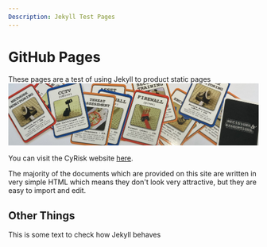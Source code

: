 ```yaml
---
Description: Jekyll Test Pages
---
```

GitHub Pages
===========================
These pages are a test of using Jekyll to product static pages
<img src="/images/dand%20cards.jpg"></img>

You can visit the CyRisk website [here](https://www.cyrisk.co.uk).

The majority of the documents which are provided on this site are written in very simple HTML which means they don't look very attractive, but they are easy to import and edit.

Other Things
-----

This is some text to check how Jekyll behaves
